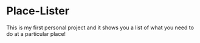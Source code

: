 # Place-Lister

This is my first personal project and it shows you a list of what you need to do at a particular place!
